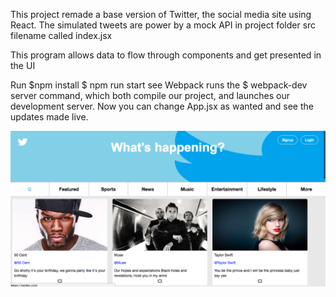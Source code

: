 This project remade a base version of Twitter, the social media site using React. The simulated tweets are power by a mock API in project folder src filename called index.jsx

This program allows data to flow through components and get presented in the UI

Run $npm install $ npm run start see Webpack runs the $ webpack-dev server command, which both compile our project, and launches our development server. Now you can change App.jsx as wanted and see the updates made live.

![Ticketing](img/remake-twitter.png?raw=true "remake-twitter")

